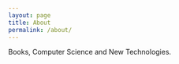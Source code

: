 ```yaml
---
layout: page
title: About
permalink: /about/
---
```


Books, Computer Science and New Technologies.
